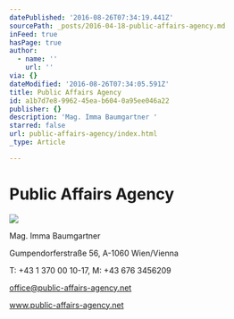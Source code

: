 ```yaml
---
datePublished: '2016-08-26T07:34:19.441Z'
sourcePath: _posts/2016-04-18-public-affairs-agency.md
inFeed: true
hasPage: true
author:
  - name: ''
    url: ''
via: {}
dateModified: '2016-08-26T07:34:05.591Z'
title: Public Affairs Agency
id: a1b7d7e8-9962-45ea-b604-0a95ee046a22
publisher: {}
description: 'Mag. Imma Baumgartner '
starred: false
url: public-affairs-agency/index.html
_type: Article

---
```

# Public Affairs Agency
![](https://s3-us-west-2.amazonaws.com/the-grid-img/p/87f0552609200cc8f1a47dfb4628a308df3650af.jpg)

Mag. Imma Baumgartner 

Gumpendorferstraße 56, A-1060 Wien/Vienna

T: +43 1 370 00 10-17, M: +43 676 3456209

office@public-affairs-agency.net

www.public-affairs-agency.net
